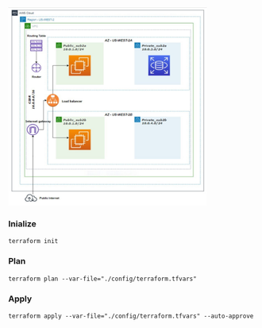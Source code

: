 <img src="demo.jpg" width="400" height="400">

### Inialize

```
terraform init
```

### Plan

```
terraform plan --var-file="./config/terraform.tfvars"
```

### Apply

```
terraform apply --var-file="./config/terraform.tfvars" --auto-approve
```